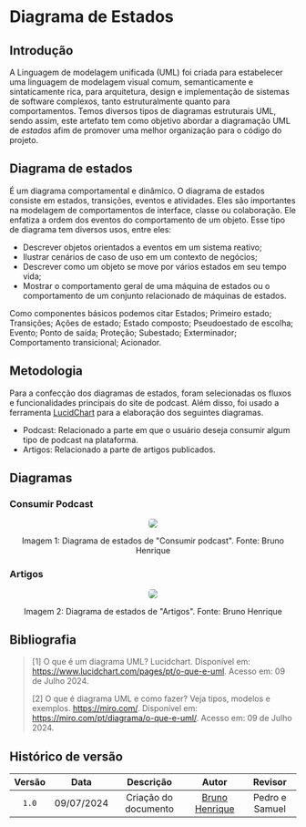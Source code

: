 # Diagrama de Estados

## Introdução

A Linguagem de modelagem unificada (UML) foi criada para estabelecer uma linguagem de modelagem visual comum, semanticamente e sintaticamente rica, para arquitetura, design e implementação de sistemas de software complexos, tanto estruturalmente quanto para comportamentos. Temos diversos tipos de diagramas estruturais UML, sendo assim, este artefato tem como objetivo abordar a diagramação UML de _estados_ afim de promover uma melhor organização para o código do projeto.

## Diagrama de estados

É um diagrama comportamental e dinâmico. O diagrama de estados consiste em estados, transições, eventos e atividades. Eles são importantes na modelagem de comportamentos de interface,
classe ou colaboração. Ele enfatiza a ordem dos eventos do comportamento de um objeto.
Esse tipo de diagrama tem diversos usos, entre eles:

- Descrever objetos orientados a eventos em um sistema reativo;
- Ilustrar cenários de caso de uso em um contexto de negócios;
- Descrever como um objeto se move por vários estados em seu tempo vida;
- Mostrar o comportamento geral de uma máquina de estados ou o comportamento de um conjunto relacionado de máquinas de estados.

Como componentes básicos podemos citar Estados; Primeiro estado; Transições; Ações de estado; Estado composto; Pseudoestado de escolha; Evento; Ponto de saída; Proteção; Subestado; Exterminador; Comportamento transicional; Acionador.

## Metodologia

Para a confecção dos diagramas de estados, foram selecionadas os fluxos e funcionalidades principais do site de podcast. Além disso, foi usado a ferramenta [LucidChart](https://www.lucidchart.com/pages/?) para a elaboração dos seguintes diagramas.

- Podcast: Relacionado a parte em que o usuário deseja consumir algum tipo de podcast na plataforma.
- Artigos: Relacionado a parte de artigos publicados.

## Diagramas

### Consumir Podcast
<center>
    <img src="./Modelagem/assets/estado-podcast.jpeg" style="border-radius: 5px"/>
    <p> Imagem 1: Diagrama de estados de "Consumir podcast". Fonte: Bruno Henrique</p> 
</center>

### Artigos
<center>
    <img src="./Modelagem/assets/estado-artigo.jpeg" style="border-radius: 5px"/>
    <p> Imagem 2: Diagrama de estados de "Artigos". Fonte: Bruno Henrique</p> 
</center>

## Bibliografia

> [1] O que é um diagrama UML? Lucidchart. Disponível em: <https://www.lucidchart.com/pages/pt/o-que-e-uml>. Acesso em: 09 de Julho 2024.
>
> [2] O que é diagrama UML e como fazer? Veja tipos, modelos e exemplos. https://miro.com/. Disponível em: <https://miro.com/pt/diagrama/o-que-e-uml/>. Acesso em: 09 de Julho 2024.

## Histórico de versão

| Versão |    Data    |      Descrição       |                        Autor                         |    Revisor     |
|:------:|:----------:|:--------------------:|:----------------------------------------------------:|:--------------:|
| `1.0`  | 09/07/2024 | Criação do documento | [Bruno Henrique](https://github.com/BrunoHenrique00) | Pedro e Samuel |